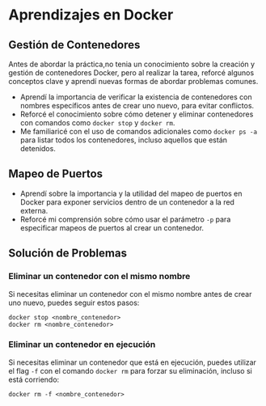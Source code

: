 # Aprendizajes en Docker

## Gestión de Contenedores

Antes de abordar la práctica,no tenia un conocimiento sobre la creación y gestión de contenedores Docker, pero al realizar la tarea, reforcé algunos conceptos clave y aprendí nuevas formas de abordar problemas comunes.

- Aprendí la importancia de verificar la existencia de contenedores con nombres específicos antes de crear uno nuevo, para evitar conflictos.
- Reforcé el conocimiento sobre cómo detener y eliminar contenedores con comandos como `docker stop` y `docker rm`.
- Me familiaricé con el uso de comandos adicionales como `docker ps -a` para listar todos los contenedores, incluso aquellos que están detenidos.

## Mapeo de Puertos

- Aprendí sobre la importancia y la utilidad del mapeo de puertos en Docker para exponer servicios dentro de un contenedor a la red externa.
- Reforcé mi comprensión sobre cómo usar el parámetro `-p` para especificar mapeos de puertos al crear un contenedor.

## Solución de Problemas

### Eliminar un contenedor con el mismo nombre

Si necesitas eliminar un contenedor con el mismo nombre antes de crear uno nuevo, puedes seguir estos pasos:

```
docker stop <nombre_contenedor>
docker rm <nombre_contenedor>
```

### Eliminar un contenedor en ejecución

Si necesitas eliminar un contenedor que está en ejecución, puedes utilizar el flag `-f` con el comando `docker rm` para forzar su eliminación, incluso si está corriendo:
```
docker rm -f <nombre_contenedor>
```


